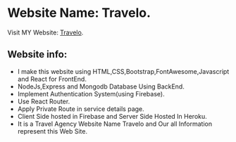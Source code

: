 # Website Name: Travelo.

Visit MY Website: [Travelo](https://travelo-2031c.web.app/).

## Website info:

- I make this website using HTML,CSS,Bootstrap,FontAwesome,Javascript and React for FrontEnd.
- NodeJs,Express and Mongodb Database Using BackEnd.
- Implement Authentication System(using Firebase).
- Use React Router.
- Apply Private Route in service details page.
- Client Side hosted in Firebase and Server Side Hosted In Heroku.
- It is a Travel Agency Website Name Travelo and Our all Information represent this Web Site.
